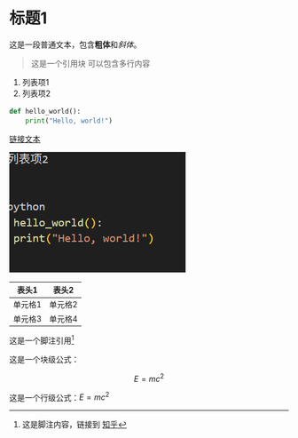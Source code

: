 # 标题1

这是一段普通文本，包含**粗体**和*斜体*。

> 这是一个引用块
> 可以包含多行内容

1. 列表项1
2. 列表项2


```python
def hello_world():
    print("Hello, world!")
```

[链接文本](http://example.com)

![图片](./image.png)

| 表头1   | 表头2   |
| ------- | ------- |
| 单元格1 | 单元格2 |
| 单元格3 | 单元格4 |

这是一个脚注引用[^1]

这是一个块级公式：

$$
E=mc^2
$$

这是一个行级公式：$E=mc^2$

[^1]: 这是脚注内容，链接到 [知乎](https://www.zhihu.com)
